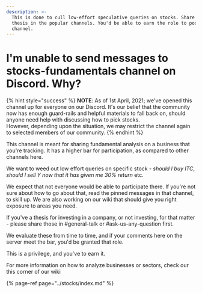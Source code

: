 ```yaml
---
description: >-
  This is done to cull low-effort speculative queries on stocks. Share your
  thesis in the popular channels. You'd be able to earn the role to post in that
  channel.
---
```


# I'm unable to send messages to stocks-fundamentals channel on Discord. Why?

{% hint style="success" %}
**NOTE**: As of 1st April, 2021; we've opened this channel up for everyone on our Discord. It's our belief that the community now has enough guard-rails and helpful materials to fall back on, should anyone need help with discussing how to pick stocks.  
However, depending upon the situation, we may restrict the channel again to selected members of our community.
{% endhint %}

This channel is meant for sharing fundamental analysis on a business that you're tracking. It has a higher bar for participation, as compared to other channels here.

We want to weed out low effort queries on specific stock - _should I buy ITC_, _should I sell Y now that it has given me 30% return_ etc.

We expect that not everyone would be able to participate there. If you're not sure about how to go about that, read the pinned messages in that channel, to skill up. We are also working on our wiki that should give you right exposure to areas you need.

If you've a thesis for investing in a company, or not investing, for that matter - please share those in \#general-talk or \#ask-us-any-question first.

We evaluate these from time to time, and if your comments here on the server meet the bar, you'd be granted that role.

This is a privilege, and you've to earn it.

For more information on how to analyze businesses or sectors, check our this corner of our wiki

{% page-ref page="../stocks/index.md" %}

